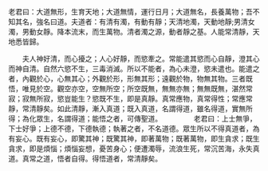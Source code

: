 老君曰：大道無形，生育天地；大道無情，運行日月；大道無名，長養萬物；吾不知其名，強名曰道。夫道者：有清有濁，有動有靜；天清地濁，天動地靜;男清女濁，男動女靜。降本流末，而生萬物。清者濁之源，動者靜之基。人能常清靜，天地悉皆歸。

　　夫人神好清，而心擾之；人心好靜，而慾牽之。常能遣其慾而心自靜，澄其心而神自清。自然六慾不生，三毒消滅。所以不能者，為心未澄，慾未遣也。能遣之者，內觀於心，心無其心；外觀於形，形無其形；遠觀於物，物無其物。三者既悟，唯見於空。觀空亦空，空無所空；所空既無，無無亦無；無無既無，湛然常寂；寂無所寂，慾豈能生？慾既不生，即是真靜。真常應物，真常得性；常應常靜，常清靜矣。如此清靜，漸入真道；既入真道，名謂得道，雖名得道，實無所得；為化眾生，名謂得道；能悟之者，可傳聖道。
　　
　　老君曰：上士無爭，下士好爭；上德不德，下德執德；執著之者，不名道德。眾生所以不得真道者，為有妄心。既有妄心，即驚其神；既驚其神，即著萬物；既著萬物，即生貪求；既生貪求，即是煩惱；煩惱妄想，憂苦身心；便遭濁辱，流浪生死，常沉苦海，永失真道。真常之道，悟者自得。得悟道者，常清靜矣。
